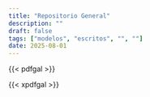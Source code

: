 ```yaml
---
title: "Repositorio General"
description: ""
draft: false
tags: ["modelos", "escritos", "", ""]
date: 2025-08-01
---
```


{{< pdfgal >}}

{{< xpdfgal >}}



